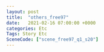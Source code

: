```yaml
---
layout: post
title:  "others_free97"
date:   2021-02-16 07:00:00 +0000
categories: Etc
Tags: Story Etc
SceneCode: ["scene_free97_q1_s20"]
---
```

